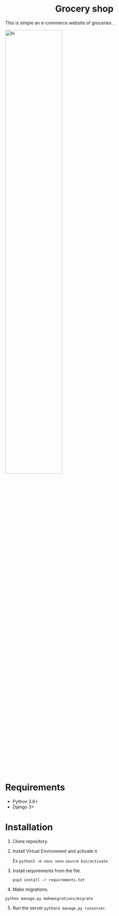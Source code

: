 <h1 align="center">Grocery shop </h1>

<p align="left">This is simple an e-commerce website of groceries .</p>

<p align="left">
   <img alt="hi" img width="60%" src="https://s4.gifyu.com/images/SNIMOK-EKRANA-2021-04-17-V-20.35.39.png" align="center"/>
</p>






# Requirements

* Python 3.6+
* Django 3+

# Installation

1. Clone repository.

2. Install Virtual Environment and activate it.


   Ex  `python3 -m venv venv` `source bin/activate`

3. Install requirements from the file.

   `pip3 install -r requirements.txt`

4. Make migrations.
  
  `python manage.py makemigrations/migrate`

5. Run the server `python3 manage.py runserver`.
